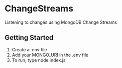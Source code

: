 # ChangeStreams

Listening to changes using MongoDB Change Streams

## Getting Started
1. Create a .env file
2. Add your MONGO_URI in the .env file
3. To run, type node index.js